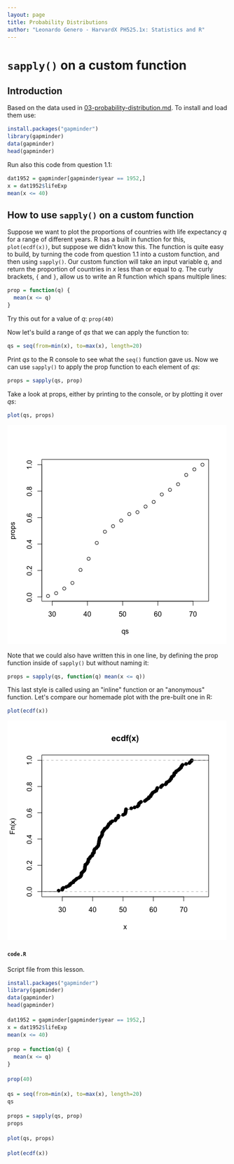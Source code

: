 ```yaml
---
layout: page
title: Probability Distributions
author: "Leonardo Genero - HarvardX PH525.1x: Statistics and R"
---
```


# `sapply()` on a custom function

## Introduction

Based on the data used in [03-probability-distribution.md](../exercises/03-probability-distribution.md). To install and load them use:

```R
install.packages("gapminder")
library(gapminder)
data(gapminder)
head(gapminder)
```

Run also this code from question $1.1$:

```R
dat1952 = gapminder[gapminder$year == 1952,]
x = dat1952$lifeExp
mean(x <= 40)
```

## How to use `sapply()` on a custom function

Suppose we want to plot the proportions of countries with life expectancy $q$ for a range of different years. R has a built in function for this, `plot(ecdf(x))`, but suppose we didn't know this. The function is quite easy to build, by turning the code from question $1.1$ into a custom function, and then using `sapply()`. Our custom function will take an input variable $q$, and return the proportion of countries in $x$ less than or equal to $q$. The curly brackets, `{` and `}`, allow us to write an R function which spans multiple lines:

```R
prop = function(q) {
  mean(x <= q)
}
```

Try this out for a value of $q$: `prop(40)`

Now let's build a range of $qs$ that we can apply the function to:

```R
qs = seq(from=min(x), to=max(x), length=20)
```

Print $qs$ to the R console to see what the `seq()` function gave us. Now we can use `sapply()` to apply the prop function to each element of $qs$:

```R
props = sapply(qs, prop)
```

Take a look at props, either by printing to the console, or by plotting it over $qs$:

```R
plot(qs, props)
```

![life expectancy props over qs](images/life-expect-props~qs.png)

Note that we could also have written this in one line, by defining the prop function inside of `sapply()` but without naming it:

```R
props = sapply(qs, function(q) mean(x <= q))
```

This last style is called using an "inline" function or an "anonymous" function. Let's compare our homemade plot with the pre-built one in R:

```R
plot(ecdf(x))
```

![life expectancy ecdf plot](images/life-expect-ecdf-plot.png)

#### `code.R`

Script file from this lesson.

```R
install.packages("gapminder")
library(gapminder)
data(gapminder)
head(gapminder)

dat1952 = gapminder[gapminder$year == 1952,]
x = dat1952$lifeExp
mean(x <= 40)

prop = function(q) {
  mean(x <= q)
}

prop(40)

qs = seq(from=min(x), to=max(x), length=20)
qs

props = sapply(qs, prop)
props

plot(qs, props)

plot(ecdf(x))
```
